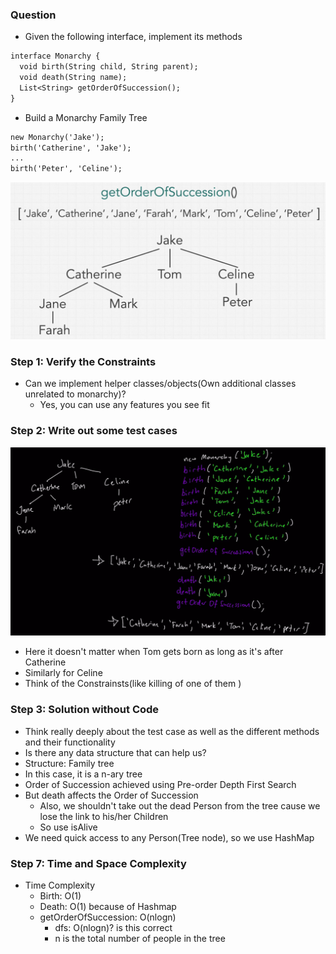 ### Question 

* Given the following interface, implement its methods
```txt
interface Monarchy {
  void birth(String child, String parent);
  void death(String name);
  List<String> getOrderOfSuccession();
}
```
* Build a Monarchy Family Tree
```txt
new Monarchy('Jake');
birth('Catherine', 'Jake');
...
birth('Peter', 'Celine');
```
![Monarchy](../../img/monarchy.png)

### Step 1: Verify the Constraints

* Can we implement helper classes/objects(Own additional classes unrelated to monarchy)?
  * Yes, you can use any features you see fit

### Step 2: Write out some test cases

![Testcase](../../img/testcase_monarch.png)
* Here it doesn't matter when Tom gets born as long as it's after Catherine
* Similarly for Celine
* Think of the Constrainsts(like killing of one of them )

### Step 3: Solution without Code

* Think really deeply about the test case as well as the different methods and their functionality
* Is there any data structure that can help us?
* Structure: Family tree
* In this case, it is a n-ary tree
* Order of Succession achieved using Pre-order Depth First Search
* But death affects the Order of Succession
  * Also, we shouldn't take out the dead Person from the tree cause we lose the link to his/her Children
  * So use isAlive
* We need quick access to any Person(Tree node), so we use HashMap

### Step 7: Time and Space Complexity

* Time Complexity
  * Birth: O(1)
  * Death: O(1) because of Hashmap
  * getOrderOfSuccession: O(nlogn)
    * dfs: O(nlogn)? is this correct
    * n is the total number of people in the tree